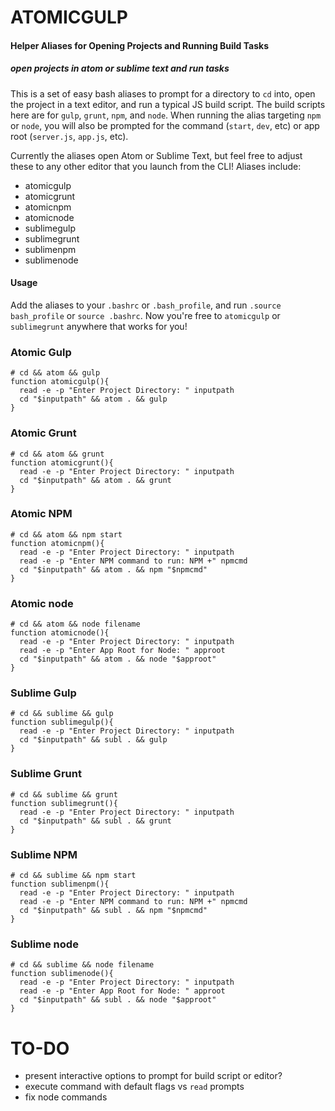 # ATOMICGULP
#### Helper Aliases for Opening Projects and Running Build Tasks
##### open projects in atom or sublime text and run tasks
This is a set of easy bash aliases to prompt for a directory to `cd` into, open the project in a text editor, and run a typical JS build script. The build scripts here are for `gulp`, `grunt`, `npm`, and `node`. When running the alias targeting `npm` or `node`, you will also be prompted for the command (`start`, `dev`, etc) or app root (`server.js`, `app.js`, etc).

Currently the aliases open Atom or Sublime Text, but feel free to adjust these to any other editor that you launch from the CLI! Aliases include:

* atomicgulp
* atomicgrunt
* atomicnpm
* atomicnode
* sublimegulp
* sublimegrunt
* sublimenpm
* sublimenode


#### Usage

Add the aliases to your `.bashrc` or `.bash_profile`, and run `.source bash_profile` or `source .bashrc`. Now you're free to `atomicgulp` or `sublimegrunt` anywhere that works for you!


### Atomic Gulp

```
# cd && atom && gulp
function atomicgulp(){
  read -e -p "Enter Project Directory: " inputpath
  cd "$inputpath" && atom . && gulp
}
```

### Atomic Grunt

```
# cd && atom && grunt
function atomicgrunt(){
  read -e -p "Enter Project Directory: " inputpath
  cd "$inputpath" && atom . && grunt
}
```

### Atomic NPM

```
# cd && atom && npm start
function atomicnpm(){
  read -e -p "Enter Project Directory: " inputpath
  read -e -p "Enter NPM command to run: NPM +" npmcmd
  cd "$inputpath" && atom . && npm "$npmcmd"
}

```

### Atomic node

```
# cd && atom && node filename
function atomicnode(){
  read -e -p "Enter Project Directory: " inputpath
  read -e -p "Enter App Root for Node: " approot
  cd "$inputpath" && atom . && node "$approot"
}

```


### Sublime Gulp

```
# cd && sublime && gulp
function sublimegulp(){
  read -e -p "Enter Project Directory: " inputpath
  cd "$inputpath" && subl . && gulp
}
```

### Sublime Grunt

```
# cd && sublime && grunt
function sublimegrunt(){
  read -e -p "Enter Project Directory: " inputpath
  cd "$inputpath" && subl . && grunt
}
```

### Sublime NPM

```
# cd && sublime && npm start
function sublimenpm(){
  read -e -p "Enter Project Directory: " inputpath
  read -e -p "Enter NPM command to run: NPM +" npmcmd
  cd "$inputpath" && subl . && npm "$npmcmd"
}
```

### Sublime node

```
# cd && sublime && node filename
function sublimenode(){
  read -e -p "Enter Project Directory: " inputpath
  read -e -p "Enter App Root for Node: " approot
  cd "$inputpath" && subl . && node "$approot"
}

```


# TO-DO

* present interactive options to prompt for build script or editor?
* execute command with default flags vs `read` prompts
* fix node commands
